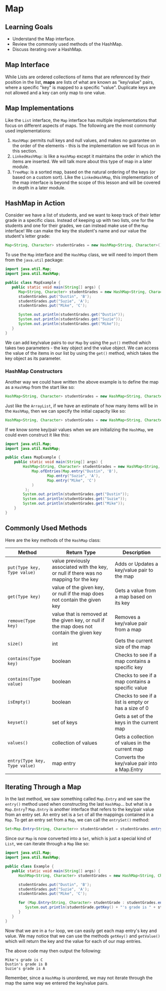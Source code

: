 # Map

## Learning Goals

- Understand the Map interface.
- Review the commonly used methods of the HashMap.
- Discuss iterating over a HashMap.

## Map Interface

While Lists are ordered collections of items that are referenced by their
position in the list, **maps** are lists of what are known as "key/value" pairs,
where a specific "key" is mapped to a specific "value". Duplicate keys are not
allowed and a key can only map to one value.

## Map Implementations

Like the `List` interface, the `Map` interface has multiple implementations that
focus on different aspects of maps. The following are the most commonly used
implementations:

1. `HashMap`: permits null keys and null values, and makes no guarantee on the
   order of the elements - this is the implementation we will focus on in this
   section.
2. `LinkedHashMap`: is like a `HashMap` except it maintains the order in 
   which the items are inserted. We will talk more about this type of map in
   a later module.
3. `TreeMap`: is a sorted map, based on the natural ordering of the keys (or
   based on a custom sort). Like the `LinkedHashMap`, this implementation of the
   map interface is beyond the scope of this lesson and will be covered in depth
   in a later module.

## HashMap in Action

Consider we have a list of students, and we want to keep track of their letter
grade in a specific class. Instead of keeping up with two lists, one for the
students and one for their grades, we can instead make use of the `Map`
interface! We can make the key the student's name and our value the student's
letter grade:

```java
Map<String, Character> studentGrades = new HashMap<String, Character>();
```

To use the `Map` interface and the `HashMap` class, we will need to import them
from the `java.util` package:

```java
import java.util.Map;
import java.util.HashMap;

public class MapExample {
   public static void main(String[] args) {
      Map<String, Character> studentGrades = new HashMap<String, Character>();
      studentGrades.put("Dustin", 'B');
      studentGrades.put("Suzie", 'A');
      studentGrades.put("Mike", 'C');

      System.out.println(studentGrades.get("Dustin"));
      System.out.println(studentGrades.get("Suzie"));
      System.out.println(studentGrades.get("Mike"));
   }
}
```

We can add key/value pairs to our `Map` by using the `put()` method which takes
two parameters - the key object and the value object. We can access the value of
the items in our list by using the `get()` method, which takes the key object as
its parameter.

### HashMap Constructors

Another way we could have written the above example is to define the map as a
`HashMap` from the start like so:

```java
HashMap<String, Character> studentGrades = new HashMap<String, Character>();
```

Just like the `ArrayList`, if we have an estimate of how many items will be in
the `HashMap`, then we can specify the initial capacity like so:

```java
HashMap<String, Character> studentGrades = new HashMap<String, Character>(3);
```

If we know some key/pair values when we are initializing the `HashMap`,
we could even construct it like this:

```java
import java.util.Map;
import java.util.HashMap;

public class MapExample {
    public static void main(String[] args) {
        HashMap<String, Character> studentGrades = new HashMap<String, Character>(
            Map.ofEntries(Map.entry("Dustin", 'B'),
                   Map.entry("Suzie", 'A'),
                   Map.entry("Mike", 'C')
            )        
         );
        System.out.println(studentGrades.get("Dustin"));
        System.out.println(studentGrades.get("Suzie"));
        System.out.println(studentGrades.get("Mike"));
    }
}
```

## Commonly Used Methods

Here are the key methods of the `HashMap` class:

| Method                        | Return Type                                                                               | Description                                         |
|-------------------------------|-------------------------------------------------------------------------------------------|-----------------------------------------------------|
| `put(Type key, Type value)`   | value previously associated with the key, or null if there was no mapping for the key     | Adds or Updates a key/value pair to the map         |
| `get(Type key)`               | value of the given key, or null if the map does not contain the given key                 | Gets a value from a map based on its key            |
| `remove(Type key)`            | value that is removed at the given key, or null if the map does not contain the given key | Removes a key/value pair from a map                 |
| `size()`                      | int                                                                                       | Gets the current size of the map                    |
| `contains(Type key)`          | boolean                                                                                   | Checks to see if a map contains a specific key      |
| `contains(Type value)`        | boolean                                                                                   | Checks to see if a map contains a specific value    |
| `isEmpty()`                   | boolean                                                                                   | Checks to see if a list is empty or has a size of 0 |
| `keyset()`                    | set of keys                                                                               | Gets a set of the keys in the current map           |
| `values()`                    | collection of values                                                                      | Gets a collection of values in the current map      |
| `entry(Type key, Type value)` | map entry                                                                                 | Converts the key/value pair into a Map.Entry        |

## Iterating Through a Map

In the last method, we saw something called `Map.Entry` and we saw the `entry()`
method used when constructing the last `HashMap`... but what is a `Map.Entry`?
`Map.Entry` is another interface that refers to the key/pair value from
an entry set. An entry set is a `Set` of all the mappings contained in a `Map`.
To get an entry set from a `Map`, we can call the `entrySet()`
method:

```java
Set<Map.Entry<String, Character>> studentGradeSet = studentGrades.entrySet();
```

Since our `Map` is now converted into a `Set`, which is just a special
kind of `List`, we can iterate through a `Map` like so:

```java
import java.util.Map;
import java.util.HashMap;

public class Example {
   public static void main(String[] args) {
      HashMap<String, Character> studentGrades = new HashMap<String, Character>();

      studentGrades.put("Dustin", 'B');
      studentGrades.put("Suzie", 'A');
      studentGrades.put("Mike", 'C');

      for (Map.Entry<String, Character> studentGrade : studentGrades.entrySet()) {
         System.out.println(studentGrade.getKey() + "'s grade is " + studentGrade.getValue());
      }
   }
}
```

Now that we are in a `for` loop, we can easily get each map entry's key and
value. We may notice that we can use the methods `getKey()` and `getValue()`
which will return the key and the value for each of our map entries.

The above code may then output the following:

```plaintext
Mike's grade is C
Dustin's grade is B
Suzie's grade is A
```

Remember, since a `HashMap` is unordered, we may not iterate through the map
the same way we entered the key/value pairs.
